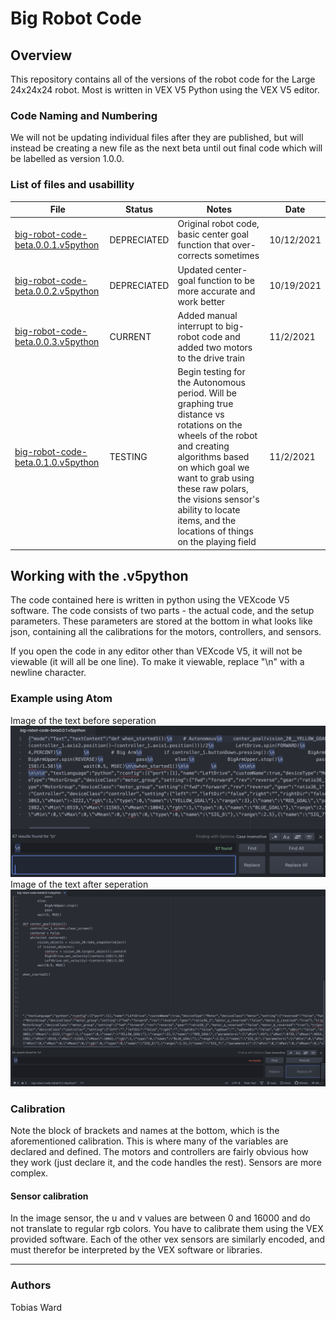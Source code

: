 # Big Robot Code

## Overview
This repository contains all of the versions of the robot code for the Large 24x24x24 robot. Most is written in VEX V5 Python using the VEX V5 editor.

### Code Naming and Numbering
We will not be updating individual files after they are published, but will instead be creating a new file as the next beta until out final code which will be labelled as version 1.0.0.

### List of files and usabillity
| File | Status | Notes | Date |
| ----------- | ----------- | ----------------------------------------- | ----------- |
| [big-robot-code-beta.0.0.1.v5python](https://github.com/Roobotics-5/Big-Robot-Code/blob/main/big-robot-code-beta0.0.1.v5python) | DEPRECIATED | Original robot code, basic center goal function that over-corrects sometimes | 10/12/2021 |
| [big-robot-code-beta.0.0.2.v5python](https://github.com/Roobotics-5/Big-Robot-Code/blob/main/big-robot-code-beta0.0.2.v5python) | DEPRECIATED | Updated center-goal function to be more accurate and work better | 10/19/2021 |
| [big-robot-code-beta.0.0.3.v5python](https://github.com/Roobotics-5/Big-Robot-Code/blob/main/big-robot-code-beta0.0.3.v5python) | CURRENT | Added manual interrupt to big-robot code and added two motors to the drive train | 11/2/2021 |
| [big-robot-code-beta.0.1.0.v5python](https://github.com/Roobotics-5/Big-Robot-Code/blob/main/big-robot-code-beta0.1.0.v5python) | TESTING | Begin testing for the Autonomous period. Will be graphing true distance vs rotations on the wheels of the robot and creating algorithms based on which goal we want to grab using these raw polars, the visions sensor's ability to locate items, and the locations of things on the playing field | 11/2/2021 |

## Working with the .v5python
The code contained here is written in python using the VEXcode V5 software. The code consists of two parts - the actual code, and the setup parameters. These parameters are stored at the bottom in what looks like json, containing all the calibrations for the motors, controllers, and sensors.

If you open the code in any editor other than VEXcode V5, it will not be viewable (it will all be one line). To make it viewable, replace "\n" with a newline character.

### Example using Atom
Image of the text before seperation
![](.github/images/README1.png)
Image of the text after seperation
![](.github/images/README2.png)
### Calibration
Note the block of brackets and names at the bottom, which is the aforementioned calibration. This is where many of the variables are declared and defined. The motors and controllers are fairly obvious how they work (just declare it, and the code handles the rest). Sensors are more complex.
#### Sensor calibration
In the image sensor, the u and v values are between 0 and 16000 and do not translate to regular rgb colors. You have to calibrate them using the VEX provided software.
Each of the other vex sensors are similarly encoded, and must therefor be interpreted by the VEX software or libraries.

----

### Authors
Tobias Ward
